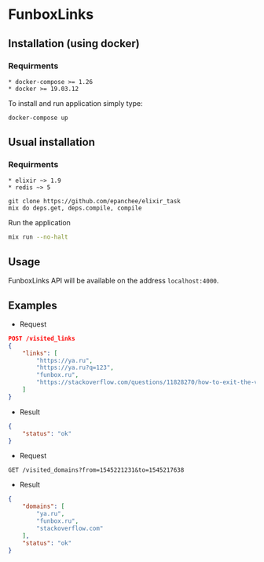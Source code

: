 # FunboxLinks

## Installation (using docker)

### Requirments
	* docker-compose >= 1.26
	* docker >= 19.03.12

To install and run application simply type:
```bash
docker-compose up
```
## Usual installation

### Requirments
	* elixir ~> 1.9
	* redis ~> 5

```
git clone https://github.com/epanchee/elixir_task
mix do deps.get, deps.compile, compile
```

Run the application
```bash
mix run --no-halt
```

## Usage
FunboxLinks API will be available on the address `localhost:4000`.

## Examples

* Request
```json
POST /visited_links
{
	"links": [
		"https://ya.ru",
		"https://ya.ru?q=123",
		"funbox.ru",
		"https://stackoverflow.com/questions/11828270/how-to-exit-the-vim-editor"
	]
}
```

* Result
```json
{
	"status": "ok"
}
```

* Request
```
GET /visited_domains?from=1545221231&to=1545217638
```

* Result
```json
{
	"domains": [
		"ya.ru",
		"funbox.ru",
		"stackoverflow.com"
	],
	"status": "ok"
}
```